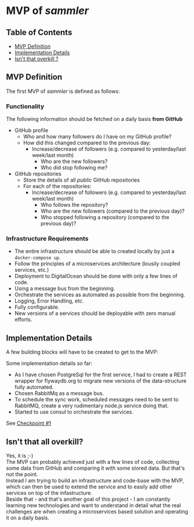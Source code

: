 # MVP of _sammler_

## Table of Contents

- [MVP Definition](#mvp-definition)
- [Implementation Details](#implementation-details)
- [Isn't that overkill ?](#isnt-that-all-overkill)

## MVP Definition

The first MVP of *sammler* is defined as follows:

### Functionality

The following information should be fetched on a daily basis **from GitHub**

- GitHub profile
	- Who and how many followers do I have on my GitHub profile?
	- How did this changed compared to the previous day:
	  - Increase/decrease of followers  (e.g. compared to yesterday/last week/last month)
		- Who are the new followers?
		- Who did stop following me?
- GitHub repositories
	- Store the details of all *public* GitHub repositories
	- For each of the repositories:
	  - Increase/decrease of followers (e.g. compared to yesterday/last week/last month)
		- Who follows the repository?
		- Who are the new followers (compared to the previous day)?
		- Who stopped following a repository (compared to the previous day)? 



### Infrastructure Requirements

- The entire infrastructure should be able to created locally by just a `docker-compose up`.
- Follow the principles of a microservices architecture (lousily coupled services, etc.)
- Deployment to DigitalOcean should be done with only a few lines of code.
- Using a message bus from the beginning.
- Orchestrate the services as automated as possible from the beginning.
- Logging, Error Handling, etc.
- Fully configurable.
- New versions of a services should be deployable with zero manual efforts.



## Implementation Details

A few building blocks will have to be created to get to the MVP:

Some implementation details so far:

- As I have chosen PostgreSql for the first service, I had to create a REST wrapper for flywaydb.org to migrate new versions of the data-structure fully automated.
- Chosen RabbitMq as a message bus.
- To schedule the sync work, scheduled messages need to be sent to RabbitMQ, create a very rudimentary node.js service doing that.
- Started to use consul to orchestrate the services.

See [Checkpoint #1](mvp-cp-1.md)


## Isn't that all overkill?

Yes, it is ;-)  
The MVP can probably achieved just with a few lines of code, collecting some data from GitHub and comparing it with some stored data. But that's not the point.  
Instead I am trying to build an infrastructure and code-base with the MVP, which can then be used to extend the service and to easily add other services on top of the infastructure.  
Beside that - and that's another goal of this project - I am constantly learning new technologies and want to understand in detail what the real challenges are when creating a microservices based solution and operating it on a daily basis.